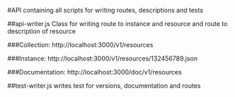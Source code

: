 #API
containing all scripts for writing routes, descriptions and tests

##api-writer.js
Class for writing route to instance and resource and route to description of resource

###Collection:
http://localhost:3000/v1/resources

###Instance:
http://localhost:3000/v1/resources/132456789.json

###Documentation:
http://localhost:3000/doc/v1/resources

##test-writer.js
writes test for versions, documentation and routes